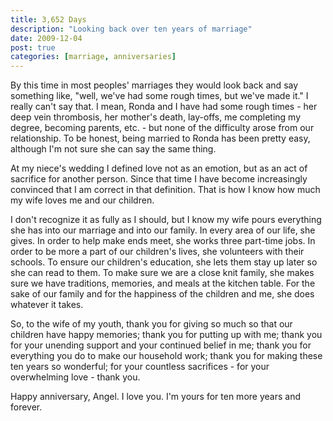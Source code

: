 ```yaml
---
title: 3,652 Days
description: "Looking back over ten years of marriage"
date: 2009-12-04
post: true
categories: [marriage, anniversaries]
---
```


By this time in most peoples' marriages they would look back and say something like, "well, we've had some rough times, but we've made it." I really can't say that. I mean, Ronda and I have had some rough times - her deep vein thrombosis, her mother's death, lay-offs, me completing my degree, becoming parents, etc. - but none of the difficulty arose from our relationship. To be honest, being married to Ronda has been pretty easy, although I'm not sure she can say the same thing.

At my niece's wedding I defined love not as an emotion, but as an act of sacrifice for another person. Since that time I have become increasingly convinced that I am correct in that definition. That is how I know how much my wife loves me and our children.

I don't recognize it as fully as I should, but I know my wife pours everything she has into our marriage and into our family. In every area of our life, she gives. In order to help make ends meet, she works three part-time jobs. In order to be more a part of our children's lives, she volunteers with their schools. To ensure our children's education, she lets them stay up later so she can read to them. To make sure we are a close knit family, she makes sure we have traditions, memories, and meals at the kitchen table. For the sake of our family and for the happiness of the children and me, she does whatever it takes.

So, to the wife of my youth, thank you for giving so much so that our children have happy memories; thank you for putting up with me; thank you for your unending support and your continued belief in me; thank you for everything you do to make our household work;&nbsp;thank you for making these ten years so wonderful; for your countless sacrifices - for your overwhelming love - thank you.

Happy anniversary, Angel. I love you. I'm yours for ten more years and forever.
